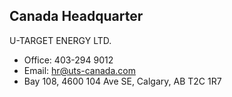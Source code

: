 ## Canada Headquarter 

U-TARGET ENERGY LTD.
- <i class="fa fa-phone"></i> Office: 403-294 9012
- <i class="fa fa-envelope-square"></i> Email: hr@uts-canada.com
- <i class="fa fa-map-marker"></i> Bay 108, 4600 104 Ave SE, Calgary, AB T2C 1R7



